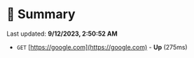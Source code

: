 # 📖 Summary
Last updated: **9/12/2023, 2:50:52 AM**

- `GET` [https://google.com](https://google.com) - **Up** (275ms)
